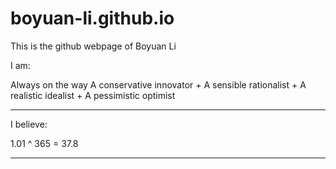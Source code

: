 # boyuan-li.github.io

This is the github webpage of Boyuan Li


I am:

Always on the way
A conservative innovator + A sensible rationalist + A realistic idealist + A pessimistic optimist 
- -----------------------------------------------------------------------------------------------------
I believe: 

1.01 ^ 365 = 37.8 
- -----------------------------------------------------------------------------------------------------
